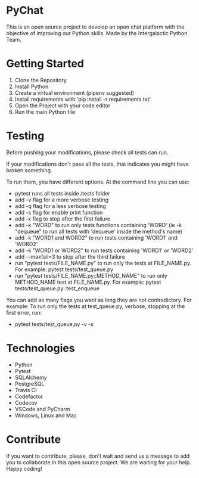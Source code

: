 # PyChat
This is an open source project to develop an open chat platform with the objective of improving our Python skills. Made by the Intergalactic Python Team.

# Getting Started
1.  Clone the Repository
2.  Install Python
3.  Create a virtual environment (pipenv suggested)
4.  Install requirements with 'pip install -r requirements.txt'
5.  Open the Project with your code editor
6.  Run the main Python file

# Testing
Before pushing your modifications, please check all tests can run.

If your modifications don't pass all the tests, that indicates you might have broken something.

To run them, you have different options. At the command line you can use:
-   pytest runs all tests inside /tests folder
-   add -v flag for a more verbose testing
-   add -q flag for a less verbose testing
-   add -s flag for enable print function
-   add -x flag to stop after the first failure
-   add -k "WORD" to run only tests functions containing 'WORD' (ie -k "dequeue" to run all tests with 'dequeue' inside
the method's name) 
-   add -k "WORD1 and WORD2" to run tests containing 'WORD1' and 'WORD2' 
-   add -k "WORD1 or WORD2" to run tests containing 'WORD1' or 'WORD2'
-   add --maxfail=3 to stop after the third failure 
-   run "pytest tests/FILE_NAME.py" to run only the tests at FILE_NAME.py. For example: pytest tests/test_queue.py
-   run "pytest tests/FILE_NAME.py::METHOD_NAME" to run only METHOD_NAME test at FILE_NAME.py.
    For example: pytest tests/test_queue.py::test_enqueue


You can add as many flags you want as long they are not contradictory. 
For example:
To run only the tests at test_queue.py, verbose, stopping at the first error, run:
-   pytest tests/test_queue.py -v -s

# Technologies
- Python
- Pytest
- SQLAlchemy
- PostgreSQL
- Travis CI
- Codefactor
- Codecov
- VSCode and PyCharm
- Windows, Linux and Mac

# Contribute
If you want to contribute, please, don't wait and send us a message to add you to collaborate in this open source project. We are waiting for your help. Happy coding! 
